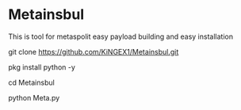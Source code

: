 # Metainsbul
This is tool for metaspolit easy payload building and easy installation 

git clone https://github.com/KiNGEX1/Metainsbul.git

pkg install python -y

cd Metainsbul

python Meta.py
